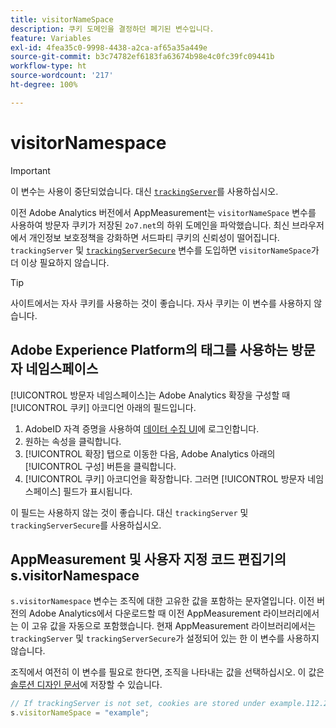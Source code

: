 ```yaml
---
title: visitorNameSpace
description: 쿠키 도메인을 결정하던 폐기된 변수입니다.
feature: Variables
exl-id: 4fea35c0-9998-4438-a2ca-af65a35a449e
source-git-commit: b3c74782ef6183fa63674b98e4c0fc39fc09441b
workflow-type: ht
source-wordcount: '217'
ht-degree: 100%

---
```


# visitorNamespace

>[!IMPORTANT]
>
>이 변수는 사용이 중단되었습니다. 대신 [`trackingServer`](trackingserver.md)를 사용하십시오.

이전 Adobe Analytics 버전에서 AppMeasurement는 `visitorNameSpace` 변수를 사용하여 방문자 쿠키가 저장된 `2o7.net`의 하위 도메인을 파악했습니다. 최신 브라우저에서 개인정보 보호정책을 강화하면 서드파티 쿠키의 신뢰성이 떨어집니다. `trackingServer` 및 [`trackingServerSecure`](trackingserversecure.md) 변수를 도입하면 `visitorNameSpace`가 더 이상 필요하지 않습니다.

>[!TIP]
>
>사이트에서는 자사 쿠키를 사용하는 것이 좋습니다. 자사 쿠키는 이 변수를 사용하지 않습니다.

## Adobe Experience Platform의 태그를 사용하는 방문자 네임스페이스

[!UICONTROL 방문자 네임스페이스]는 Adobe Analytics 확장을 구성할 때 [!UICONTROL 쿠키] 아코디언 아래의 필드입니다.

1. AdobeID 자격 증명을 사용하여 [데이터 수집 UI](https://experience.adobe.com/data-collection)에 로그인합니다.
2. 원하는 속성을 클릭합니다.
3. [!UICONTROL 확장] 탭으로 이동한 다음, Adobe Analytics 아래의 [!UICONTROL 구성] 버튼을 클릭합니다.
4. [!UICONTROL 쿠키] 아코디언을 확장합니다. 그러면 [!UICONTROL 방문자 네임스페이스] 필드가 표시됩니다.

이 필드는 사용하지 않는 것이 좋습니다. 대신 `trackingServer` 및 `trackingServerSecure`를 사용하십시오.

## AppMeasurement 및 사용자 지정 코드 편집기의 s.visitorNamespace

`s.visitorNamespace` 변수는 조직에 대한 고유한 값을 포함하는 문자열입니다. 이전 버전의 Adobe Analytics에서 다운로드할 때 이전 AppMeasurement 라이브러리에서는 이 고유 값을 자동으로 포함했습니다. 현재 AppMeasurement 라이브러리에서는 `trackingServer` 및 `trackingServerSecure`가 설정되어 있는 한 이 변수를 사용하지 않습니다.

조직에서 여전히 이 변수를 필요로 한다면, 조직을 나타내는 값을 선택하십시오. 이 값은 [솔루션 디자인 문서](../../prepare/solution-design.md)에 저장할 수 있습니다.

```js
// If trackingServer is not set, cookies are stored under example.112.2o7.net
s.visitorNameSpace = "example";
```
